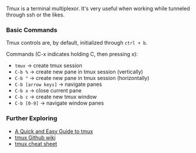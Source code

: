 Tmux is a terminal multiplexor. It's very useful when working while tunneled through ssh or the likes.

### Basic Commands
Tmux controls are, by default, initialized through `ctrl + b`.

Commands (C-x indicates holding C, then pressing x):
- `tmux` -> create tmux session
- `C-b %` -> create new pane in tmux session (vertically)
- `C-b "` -> create new pane in tmux session (horizontally)
- `C-b [arrow keys]` -> navigate panes
- `C-b x` -> close current pane
- `C-b c` -> create new tmux window 
- `C-b [0-9]` -> navigate window panes

### Further Exploring 
- [A Quick and Easy Guide to tmux](https://www.hamvocke.com/blog/a-quick-and-easy-guide-to-tmux/)
- [tmux Github wiki](https://github.com/tmux/tmux/wiki)
- [tmux cheat sheet](https://tmuxcheatsheet.com/)

